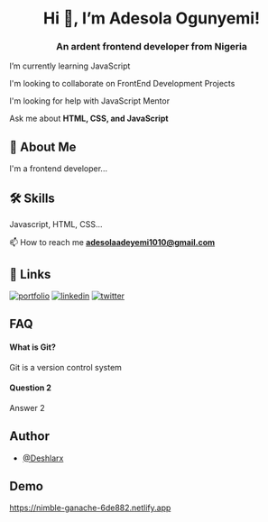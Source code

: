 <h1 align= "center"> Hi 👋, I’m Adesola Ogunyemi!</h1>

<h3 align= "center"> An ardent frontend developer from Nigeria</h3>

I’m currently learning JavaScript

I'm looking to collaborate on FrontEnd Development Projects

I'm looking for help with JavaScript Mentor

Ask me about **HTML, CSS, and JavaScript**

## 🚀 About Me

I'm a frontend developer...

## 🛠 Skills

Javascript, HTML, CSS...

📫 How to reach me **adesolaadeyemi1010@gmail.com**

## 🔗 Links
[![portfolio](https://img.shields.io/badge/my_portfolio-000?style=for-the-badge&logo=ko-fi&logoColor=white)](https://.com/)
[![linkedin](https://img.shields.io/badge/linkedin-0A66C2?style=for-the-badge&logo=linkedin&logoColor=white)](https://www.linkedin.com/in/Deshlarx)
[![twitter](https://img.shields.io/badge/twitter-1DA1F2?style=for-the-badge&logo=twitter&logoColor=white)](https://twitter.com/Deshlarx)


## FAQ

#### What is Git?

Git is a version control system 

#### Question 2

Answer 2

## Author

- [@Deshlarx](https://www.github.com/Deshlarx)

## Demo

https://nimble-ganache-6de882.netlify.app

